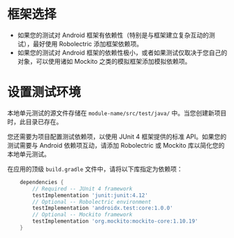 # 框架选择

- 如果您的测试对 Android 框架有依赖性（特别是与框架建立复杂互动的测试），最好使用 Robolectric 添加框架依赖项。
- 如果您的测试对 Android 框架的依赖性极小，或者如果测试仅取决于您自己的对象，可以使用诸如 Mockito 之类的模拟框架添加模拟依赖项。

# 设置测试环境

本地单元测试的源文件存储在 `module-name/src/test/java/` 中。当您创建新项目时，此目录已存在。

您还需要为项目配置测试依赖项，以使用 JUnit 4 框架提供的标准 API。如果您的测试需要与 Android 依赖项互动，请添加 Robolectric 或 Mockito 库以简化您的本地单元测试。

在应用的顶级 `build.gradle` 文件中，请将以下库指定为依赖项：

```gradle
    dependencies {
        // Required -- JUnit 4 framework
        testImplementation 'junit:junit:4.12'
        // Optional -- Robolectric environment
        testImplementation 'androidx.test:core:1.0.0'
        // Optional -- Mockito framework
        testImplementation 'org.mockito:mockito-core:1.10.19'
    }
```

